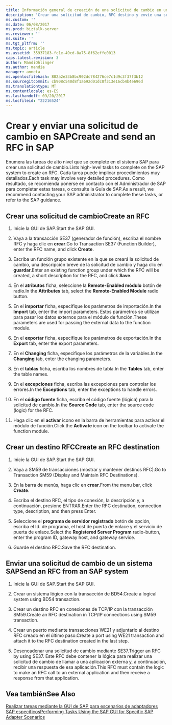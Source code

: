 ```yaml
---
title: Información general de creación de una solicitud de cambio en una SAP para utilizar con el adaptador SAP en BizTalk | Documentos de Microsoft
description: 'Crear una solicitud de cambio, RFC destino y envíe una solicitud de cambio de sistema SAP: módulo de adaptador de BizTalk (BAP)'
ms.custom: ''
ms.date: 06/08/2017
ms.prod: biztalk-server
ms.reviewer: ''
ms.suite: ''
ms.tgt_pltfrm: ''
ms.topic: article
ms.assetid: 35937183-fc1e-49cd-8a75-8f62effe0013
caps.latest.revision: 3
author: MandiOhlinger
ms.author: mandia
manager: anneta
ms.openlocfilehash: 802a2e33b8bc902dc784276ce7c1d9c3f37f3b12
ms.sourcegitcommit: cb908c540d8f1a692d01dc8f313e16cb4b4e696d
ms.translationtype: MT
ms.contentlocale: es-ES
ms.lasthandoff: 09/20/2017
ms.locfileid: "22216524"
---
```

# <a name="create-and-send-an-rfc-in-sap"></a><span data-ttu-id="741b9-103">Crear y enviar una solicitud de cambio en SAP</span><span class="sxs-lookup"><span data-stu-id="741b9-103">Create and send an RFC in SAP</span></span>
<span data-ttu-id="741b9-104">Enumera las tareas de alto nivel que se complete en el sistema SAP para crear una solicitud de cambio.</span><span class="sxs-lookup"><span data-stu-id="741b9-104">Lists high-level tasks to complete on the SAP system to create an RFC.</span></span> <span data-ttu-id="741b9-105">Cada tarea puede implicar procedimientos muy detallados.</span><span class="sxs-lookup"><span data-stu-id="741b9-105">Each task may involve very detailed procedures.</span></span> <span data-ttu-id="741b9-106">Como resultado, se recomienda ponerse en contacto con el Administrador de SAP para completar estas tareas, o consulte la Guía de SAP.</span><span class="sxs-lookup"><span data-stu-id="741b9-106">As a result, we recommend contacting your SAP administrator to complete these tasks, or refer to the SAP guidance.</span></span>  
  
## <a name="create-an-rfc"></a><span data-ttu-id="741b9-107">Crear una solicitud de cambio</span><span class="sxs-lookup"><span data-stu-id="741b9-107">Create an RFC</span></span>  
  
1.  <span data-ttu-id="741b9-108">Inicie la GUI de SAP.</span><span class="sxs-lookup"><span data-stu-id="741b9-108">Start the SAP GUI.</span></span>  
  
2.  <span data-ttu-id="741b9-109">Vaya a la transacción SE37 (generador de función), escriba el nombre RFC y haga clic en **crear**.</span><span class="sxs-lookup"><span data-stu-id="741b9-109">Go to Transaction SE37 (Function Builder), enter the RFC name, and click **Create**.</span></span>  
  
3.  <span data-ttu-id="741b9-110">Escriba un función grupo existente en la que se creará la solicitud de cambio, una descripción breve de la solicitud de cambio y haga clic en **guardar**.</span><span class="sxs-lookup"><span data-stu-id="741b9-110">Enter an existing function group under which the RFC will be created, a short description for the RFC, and click **Save**.</span></span>  
  
4.  <span data-ttu-id="741b9-111">En el **atributos** ficha, seleccione la **Remote-Enabled módulo** botón de radio.</span><span class="sxs-lookup"><span data-stu-id="741b9-111">In the **Attributes** tab, select the **Remote-Enabled Module** radio button.</span></span>  
  
5.  <span data-ttu-id="741b9-112">En el **importar** ficha, especifique los parámetros de importación.</span><span class="sxs-lookup"><span data-stu-id="741b9-112">In the **Import** tab, enter the import parameters.</span></span> <span data-ttu-id="741b9-113">Estos parámetros se utilizan para pasar los datos externos para el módulo de función.</span><span class="sxs-lookup"><span data-stu-id="741b9-113">These parameters are used for passing the external data to the function module.</span></span>  
  
6.  <span data-ttu-id="741b9-114">En el **exportar** ficha, especifique los parámetros de exportación.</span><span class="sxs-lookup"><span data-stu-id="741b9-114">In the **Export** tab, enter the export parameters.</span></span>  
  
7.  <span data-ttu-id="741b9-115">En el **Changing** ficha, especifique los parámetros de la variables.</span><span class="sxs-lookup"><span data-stu-id="741b9-115">In the **Changing** tab, enter the changing parameters.</span></span>  
  
8.  <span data-ttu-id="741b9-116">En el **tablas** ficha, escriba los nombres de tabla.</span><span class="sxs-lookup"><span data-stu-id="741b9-116">In the **Tables** tab, enter the table names.</span></span>  
  
9. <span data-ttu-id="741b9-117">En el **excepciones** ficha, escriba las excepciones para controlar los errores.</span><span class="sxs-lookup"><span data-stu-id="741b9-117">In the **Exceptions** tab, enter the exceptions to handle errors.</span></span>  
  
10. <span data-ttu-id="741b9-118">En el **código fuente** ficha, escriba el código fuente (lógica) para la solicitud de cambio.</span><span class="sxs-lookup"><span data-stu-id="741b9-118">In the **Source Code** tab, enter the source code (logic) for the RFC.</span></span>  
  
11. <span data-ttu-id="741b9-119">Haga clic en el **activar** icono en la barra de herramientas para activar el módulo de función.</span><span class="sxs-lookup"><span data-stu-id="741b9-119">Click the **Activate** icon on the toolbar to activate the function module.</span></span>  

## <a name="create-an-rfc-destination"></a><span data-ttu-id="741b9-120">Crear un destino RFC</span><span class="sxs-lookup"><span data-stu-id="741b9-120">Create an RFC destination</span></span>  
  
1.  <span data-ttu-id="741b9-121">Inicie la GUI de SAP.</span><span class="sxs-lookup"><span data-stu-id="741b9-121">Start the SAP GUI.</span></span>  
  
2.  <span data-ttu-id="741b9-122">Vaya a SM59 de transacciones (mostrar y mantener destinos RFC).</span><span class="sxs-lookup"><span data-stu-id="741b9-122">Go to Transaction SM59 (Display and Maintain RFC Destinations).</span></span>  
  
3.  <span data-ttu-id="741b9-123">En la barra de menús, haga clic en **crear**.</span><span class="sxs-lookup"><span data-stu-id="741b9-123">From the menu bar, click **Create**.</span></span>  
  
4.  <span data-ttu-id="741b9-124">Escriba el destino RFC, el tipo de conexión, la descripción y, a continuación, presione ENTRAR.</span><span class="sxs-lookup"><span data-stu-id="741b9-124">Enter the RFC destination, connection type, description, and then press Enter.</span></span>  
  
5.  <span data-ttu-id="741b9-125">Seleccione el **programa de servidor registrado** botón de opción, escriba el Id. de programa, el host de puerta de enlace y el servicio de puerta de enlace.</span><span class="sxs-lookup"><span data-stu-id="741b9-125">Select the **Registered Server Program** radio-button, enter the program ID, gateway host, and gateway service.</span></span>  
  
6.  <span data-ttu-id="741b9-126">Guarde el destino RFC.</span><span class="sxs-lookup"><span data-stu-id="741b9-126">Save the RFC destination.</span></span>  

## <a name="send-an-rfc-from-an-sap-system"></a><span data-ttu-id="741b9-127">Enviar una solicitud de cambio de un sistema SAP</span><span class="sxs-lookup"><span data-stu-id="741b9-127">Send an RFC from an SAP system</span></span>  
  
1.  <span data-ttu-id="741b9-128">Inicie la GUI de SAP.</span><span class="sxs-lookup"><span data-stu-id="741b9-128">Start the SAP GUI.</span></span>  
  
2.  <span data-ttu-id="741b9-129">Crear un sistema lógico con la transacción de BD54.</span><span class="sxs-lookup"><span data-stu-id="741b9-129">Create a logical system using BD54 transaction.</span></span>  
  
3.  <span data-ttu-id="741b9-130">Crear un destino RFC en conexiones de TCP/IP con la transacción SM59.</span><span class="sxs-lookup"><span data-stu-id="741b9-130">Create an RFC destination in TCP/IP connections using SM59 transaction.</span></span>  
  
4.  <span data-ttu-id="741b9-131">Crear un puerto mediante transacciones WE21 y adjuntarlo al destino RFC creado en el último paso.</span><span class="sxs-lookup"><span data-stu-id="741b9-131">Create a port using WE21 transaction and attach it to the RFC destination created in the last step.</span></span>  
  
5.  <span data-ttu-id="741b9-132">Desencadenar una solicitud de cambio mediante SE37.</span><span class="sxs-lookup"><span data-stu-id="741b9-132">Trigger an RFC by using SE37.</span></span> <span data-ttu-id="741b9-133">Este RFC debe contener la lógica para realizar una solicitud de cambio de llamar a una aplicación externa y, a continuación, recibir una respuesta de esa aplicación.</span><span class="sxs-lookup"><span data-stu-id="741b9-133">This RFC must contain the logic to make an RFC call to an external application and then receive a response from that application.</span></span>  
  
## <a name="see-also"></a><span data-ttu-id="741b9-134">Vea también</span><span class="sxs-lookup"><span data-stu-id="741b9-134">See Also</span></span>  
 [<span data-ttu-id="741b9-135">Realizar tareas mediante la GUI de SAP para escenarios de adaptadores SAP específicos</span><span class="sxs-lookup"><span data-stu-id="741b9-135">Performing Tasks Using the SAP GUI for Specific SAP Adapter Scenarios</span></span>](performing-tasks-using-the-sap-gui-for-specific-sap-adapter-scenarios.md)